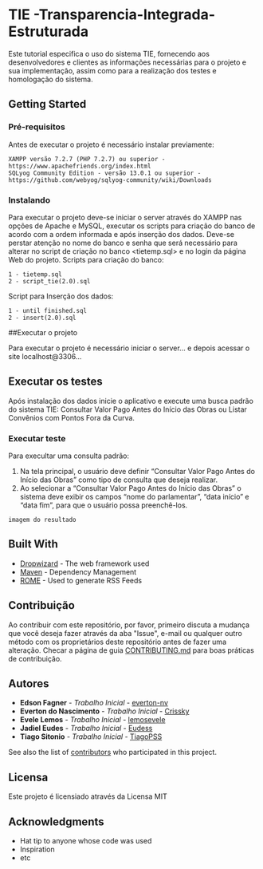 # TIE -Transparencia-Integrada-Estruturada


Este tutorial especifica o uso do sistema TIE, fornecendo aos desenvolvedores e clientes as informações necessárias para o projeto e  sua implementação, assim como para a realização dos testes e homologação do sistema.


## Getting Started


### Pré-requisitos

Antes de executar o projeto é necessário instalar previamente: 

```
XAMPP versão 7.2.7 (PHP 7.2.7) ou superior - https://www.apachefriends.org/index.html
SQLyog Community Edition - versão 13.0.1 ou superior - https://github.com/webyog/sqlyog-community/wiki/Downloads
```

### Instalando

Para executar o projeto deve-se iniciar o server através do XAMPP nas opções de Apache e MySQL, executar os scripts para criação do banco  de acordo com a ordem informada e após inserção dos dados.
Deve-se perstar atenção no nome do banco e senha que será necessário para alterar no script de criação no banco <tietemp.sql> e no login da página Web do projeto.
Scripts para criação do banco:

```
1 - tietemp.sql
2 - script_tie(2.0).sql
```

Script para Inserção dos dados:

```
1 - until finished.sql
2 - insert(2.0).sql
```

##Executar o projeto

Para executar o projeto é necessário iniciar o server... e depois acessar o site localhost@3306...

## Executar os testes

Após instalação dos dados inicie o aplicativo e execute uma busca padrão do sistema TIE: Consultar Valor Pago Antes do Início das Obras ou Listar Convênios com Pontos Fora da Curva.

### Executar teste

Para execultar uma consulta padrão: 
1. Na tela principal, o usuário deve definir “Consultar Valor Pago Antes do Início das Obras” como tipo de consulta que deseja realizar.
2. Ao selecionar a “Consultar Valor Pago Antes do Início das Obras” o sistema deve exibir os campos “nome do parlamentar”, “data início” e “data fim”, para que o usuário possa preenchê-los.

```
imagem do resultado
```


## Built With

* [Dropwizard](http://www.dropwizard.io/1.0.2/docs/) - The web framework used
* [Maven](https://maven.apache.org/) - Dependency Management
* [ROME](https://rometools.github.io/rome/) - Used to generate RSS Feeds

## Contribuição

Ao contribuir com este repositório, por favor, primeiro discuta a mudança que você deseja fazer através da aba "Issue", e-mail ou qualquer outro método com os proprietários deste repositório antes de fazer uma alteração.
Checar a página de guia [CONTRIBUTING.md](https://gist.github.com/PurpleBooth/b24679402957c63ec426) para boas práticas de contribuição.


## Autores

* **Edson Fagner** - *Trabalho Inicial* - [everton-nv](https://github.com/everton-nv)
* **Everton do Nascimento** - *Trabalho Inicial* - [Crissky](https://github.com/Crissky)
* **Evele Lemos** - *Trabalho Inicial* - [lemosevele](https://github.com/lemosevele)
* **Jadiel Eudes** - *Trabalho Inicial* - [Eudess](https://github.com/Eudess)
* **Tiago Sitonio** - *Trabalho Inicial* - [TiagoPSS](https://github.com/TiagoPSS)

See also the list of [contributors](https://github.com/your/project/contributors) who participated in this project.

## Licensa

Este projeto é licensiado através da Licensa MIT

## Acknowledgments

* Hat tip to anyone whose code was used
* Inspiration
* etc
